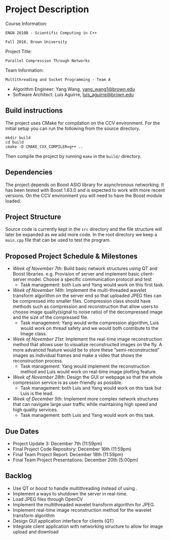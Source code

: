 # Project Description
Course Information:

    ENGN 2610B - Scientific Computing in C++

    Fall 2018, Brown University

Project Title:

    Parallel Compression Through Networks

Team Information:

    Multithreading and Socket Programming - Team A

- Algorithm Engineer: Yang Wang, yang_wang1@brown.edu
- Software Architect: Luis Aguirre, luis_aguirre@brown.edu


## Build instructions
The project uses CMake for compilation on the CCV environment. For the initial setup you can run the following from the source directory.
```
mkdir build
cd build
cmake -D CMAKE_CXX_COMPILER=g++ ..
```
Then compile the project by running `make` in the `build/` directory.

## Dependencies
The project depends on Boost ASIO library for asynchronous networking. It has been tested with Boost 1.63.0 and is expected to work with more recent versions. On the CCV environment you will need to have the Boost module loaded.

## Project Structure
Source code is currently kept in the `src` directory and the file structure will later be expanded as we add more code. In the root directory we keep a `main.cpp` file that can be used to test the program.

## Proposed Project Schedule & Milestones
* *Week of November 7th*: Build basic network structures using QT and Boost libraries. e.g. Provision of server and implement basic client-server model. Choose a specific communication protocol and test
  - Task management: both Luis and Yang would work on this first task.
* *Week of November 14th*: Implement the multi-threaded wavelet transform algorithm on the server end so that uploaded JPEG files can be compressed into smaller files. Compression class should have methods such as compression and reconstruction that allow users to choose image quality(signal to noise ratio) of the decompressed image and the size of the compressed file.
  - Task management: Yang would write compression algorithm, Luis would work on thread safety and we would both contribute to the Image class.
* *Week of November 21st*: Implement the real-time image reconstruction method that allows user to visualize reconstructed images on the fly. A more advanced feature would be to store these “semi-reconstructed” images as individual frames and make a video that shows the reconstruction process.
  - Task management: Yang would implement the reconstruction method and Luis would work on real-time image plotting feature.
* *Week of November 28th*: Design the GUI or webpage so that the whole compression service is as user-friendly as possible.
  - Task management: both Luis and Yang would work on this task but Luis is the lead.
* *Week of December 5th*: Implement more complex network structures that can navigate large user traffic while maintaining high speed and high quality services.
  - Task management: both Luis and Yang would work on this task.

## Due Dates
* Project Update 3: December 7th  (11:59pm)
* Final Project Code Repository: December 16th (11:59pm)
* Final Team Project Report: December 18th (11:59pm)
* Final Team Project Presentations: December 20th (5:00pm)

## Backlog

* Use QT or boost to handle multithreading instead of using <thread>.
* Implement a ways to shutdown the server in real-time.
* Load JPEG files through OpenCV
* Implement the multithreaded wavelet transform algorithm for JPEG.
* Implement real-time image reconstruction  method for the wavelet transform algorithm
* Design GUI application interface for clients (QT)
* Integrate client application with networking structure to allow for image upload and download

